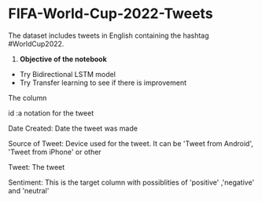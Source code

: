 # FIFA-World-Cup-2022-Tweets

The dataset includes tweets in English containing the hashtag #WorldCup2022. 
1. **Objective of the notebook**

  - Try Bidirectional LSTM model
  - Try Transfer learning to see if there is improvement

The column

id :a notation for the tweet

Date Created: Date the tweet was made

Source of Tweet: Device used for the tweet. It can be 'Tweet from Android', 'Tweet from iPhone' or other

Tweet: The tweet

Sentiment: This is the target column with possiblities of 'positive' ,'negative' and 'neutral'
